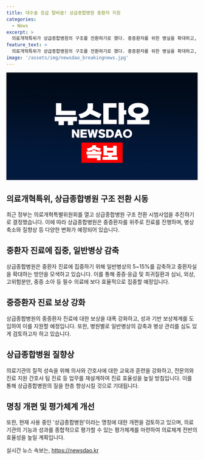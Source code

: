 ```yaml
---
title: 대수술 응급 탈바꿈! 상급종합병원 중환자 지원
categories:
  - News
excerpt: >
  의료개혁특위가 상급종합병원의 구조를 전환하기로 했다. 중증환자를 위한 병실을 확대하고, 경증환자 진료를 감축하여 중증환자에 보상을 강화한다. 일반병상을 감축하고 중환자병상을 확대하여 중환자 진료에 집중한다. 또한, 의료기관의 기능과 성과를 고려하는 평가체계를 도입하여 진료 효율성을 제고하고 상급종합병원과의 협력체계를 높이는 방안을 마련하고 있다. 2027년부터는 상급종합병원의 구조를 단계적으로 개선할 예정이며, 최종안은 8월 말에 발표될 예정이다.
feature_text: >
  의료개혁특위가 상급종합병원의 구조를 전환하기로 했다. 중증환자를 위한 병실을 확대하고, 경증환자 진료를 감축하여 중증환자에 보상을 강화한다. 일반병상을 감축하고 중환자병상을 확대하여 중환자 진료에 집중한다. 또한, 의료기관의 기능과 성과를 고려하는 평가체계를 도입하여 진료 효율성을 제고하고 상급종합병원과의 협력체계를 높이는 방안을 마련하고 있다. 2027년부터는 상급종합병원의 구조를 단계적으로 개선할 예정이며, 최종안은 8월 말에 발표될 예정이다.
image: '/assets/img/newsdao_breakingnews.jpg'
---
```


<p><img src="/assets/img/newsdao_breakingnews.jpg" alt="firstkoreanews 속보" /></p>

<h2 data-ke-size="size26">의료개혁특위, 상급종합병원 구조 전환 시동</h2>

<p data-ke-size="size16">최근 정부는 의료개혁특별위원회를 열고 상급종합병원 구조 전환 시범사업을 추진하기로 결정했습니다. 이에 따라 상급종합병원은 중증환자를 위주로 진료를 진행하며, 병상 축소와 질향상 등 다양한 변화가 예정되어 있습니다.</p>

<h2 data-ke-size="size26">중환자 진료에 집중, 일반병상 감축</h2>

<p data-ke-size="size16">상급종합병원은 중환자 진료에 집중하기 위해 일반병상의 5~15%를 감축하고 중환자실을 확대하는 방안을 모색하고 있습니다. 이를 통해 중증·응급 및 희귀질환과 심뇌, 외상, 고위험분만, 중증 소아 등 필수 의료에 보다 효율적으로 집중할 예정입니다.</p>

<h2 data-ke-size="size26">중증환자 진료 보상 강화</h2>

<p data-ke-size="size16">상급종합병원의 중증환자 진료에 대한 보상을 대폭 강화하고, 성과 기반 보상체계를 도입하여 이를 지원할 예정입니다. 또한, 병원별로 일반병상의 감축과 병상 관리를 심도 있게 검토하고자 하고 있습니다.</p>

<h2 data-ke-size="size26">상급종합병원 질향상</h2>

<p data-ke-size="size16">의료기관의 질적 성숙을 위해 의사와 간호사에 대한 교육과 훈련을 강화하고, 전문의와 진료 지원 간호사 팀 진료 등 업무를 재설계하여 진료 효율성을 높일 방침입니다. 이를 통해 상급종합병원의 질을 한층 향상시킬 것으로 기대됩니다.</p>

<h2 data-ke-size="size26">명칭 개편 및 평가체계 개선</h2>

<p data-ke-size="size16">또한, 현재 사용 중인 '상급종합병원'이라는 명칭에 대한 개편을 검토하고 있으며, 의료기관의 기능과 성과를 종합적으로 평가할 수 있는 평가체계를 마련하여 의료체계 전반의 효율성을 높일 계획입니다.</p>
실시간 뉴스 속보는, <a href="https://newsdao.kr" rel="dofollow">https://newsdao.kr</a>


